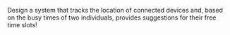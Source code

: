 Design a system that tracks the location of connected devices and, based on the busy times of two individuals, provides suggestions for their free time slots!

